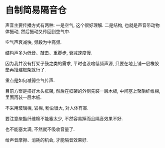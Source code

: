 # 自制简易隔音仓

声音主要传播方式有两种: 一是空气, 这个很好理解. 二是结构, 也就是声音带动物体振动, 然后振动又传回到空气中.

空气声衰减快, 频段为中高频.

结构声多为低音、敲击、重脚步, 衰减速度慢.

因为我并没有打架子鼓之类的需求, 平时也没啥低频声源, 只要在地上铺一层橡胶垫再搭建框架就行了.

重点是如何减弱空气传声.

目前方案是搭好木头框架, 然后在框架的外侧先装一层木板, 中间塞上聚酯纤维棉, 里面再装一层木板.&#x20;

不采用玻璃棉, 岩棉, 粉尘很大, 对人体有害.

要注意聚酯纤维棉不能塞太少, 不然容易掉而且隔音效果不好.&#x20;

也不能塞太满, 不然就不吸收音量了.&#x20;

给声音摩擦、消耗的机会, 才能隔音效果好.



